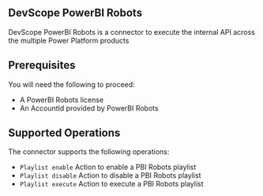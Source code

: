 ## DevScope PowerBI Robots
DevScope PowerBI Robots is a connector to execute the internal API across the multiple Power Platform products

## Prerequisites
You will need the following to proceed:
* A PowerBI Robots license
* An AccountId provided by PowerBI Robots

## Supported Operations
The connector supports the following operations:
* `Playlist enable` Action to enable a PBI Robots playlist
* `Playlist disable` Action to disable a PBI Robots playlist
* `Playlist execute` Action to execute a PBI Robots playlist